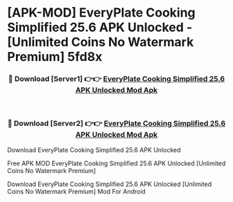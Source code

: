 # [APK-MOD] EveryPlate  Cooking Simplified 25.6 APK Unlocked - [Unlimited Coins No Watermark Premium] 5fd8x



<div align="center">
<h3>🔴 Download [Server1] 👉👉 <a href="https://momento.my/?title=EveryPlate__Cooking_Simplified_25.6_APK_Unlocked">EveryPlate  Cooking Simplified 25.6 APK Unlocked Mod Apk</a></h3><br>

<h3>🔴 Download [Server2] 👉👉 <a href="https://momento.my/?title=EveryPlate__Cooking_Simplified_25.6_APK_Unlocked">EveryPlate  Cooking Simplified 25.6 APK Unlocked Mod Apk</a></h3>
</div>



Download EveryPlate  Cooking Simplified 25.6 APK Unlocked 

Free APK MOD EveryPlate  Cooking Simplified 25.6 APK Unlocked [Unlimited Coins No Watermark Premium]

Download EveryPlate  Cooking Simplified 25.6 APK Unlocked [Unlimited Coins No Watermark Premium] Mod For Android
